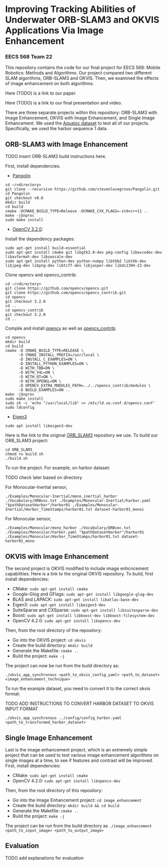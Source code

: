 # Improving Tracking Abilities of Underwater ORB-SLAM3 and OKVIS Applications Via Image Enhancement
### EECS 568 Team 22

This repository contains the code for our final project for EECS 568: Mobile Robotics: Methods and Algorithms. Our project compared two different SLAM algorithms, ORB-SLAM3 and OKVIS. Then, we examined the effects of image enhancement on both algorithms.

Here (TODO) is a link to our paper.
  
Here (TODO) is a link to our final presentation and video.

There are three separate projects within this repository: ORB-SLAM3 with Image Enhancement, OKVIS with Image Enhancement, and Single Image Enhancement. We used the <a href="https://www.lirmm.fr/aqualoc/">Aqualoc dataset</a> to test all of our projects. Specifically, we used the harbor sequence 1 data.

## ORB-SLAM3 with Image Enhancement

TODO insert ORB-SLAM3 build instructions here.

First, install dependencies.

- <a href="https://github.com/stevenlovegrove/Pangolin">Pangolin</a>
```
cd ~/<directory>
git clone --recursive https://github.com/stevenlovegrove/Pangolin.git
cd Pangolin
git checkout v0.6
mkdir build
cd build
cmake -DCMAKE_BUILD_TYPE=Release -DCMAKE_CXX_FLAGS=-std=c++11 ..
make -j$nproc
sudo make install
```
- <a href="https://docs.opencv.org/3.2.0/d9/df8/tutorial_root.html">OpenCV 3.2.0</a>:

Install the dependency packages:
```
sudo apt-get install build-essential
sudo apt-get install cmake git libgtk2.0-dev pkg-config libavcodec-dev libavformat-dev libswscale-dev
sudo apt-get install python-dev python-numpy libtbb2 libtbb-dev libjpeg-dev libpng-dev libtiff-dev libjasper-dev libdc1394-22-dev
```
Clone opencv and opencv_contrib:
```
cd ~/<directory>
git clone https://github.com/opencv/opencv.git
git clone https://github.com/opencv/opencv_contrib.git
cd opencv
git checkout 3.2.0
cd ..
cd opencv_contrib
git checkout 3.2.0
cd ..
```
Compile and install <a href="https://github.com/opencv/opencv">opencv</a> as well as <a href="https://github.com/opencv/opencv_contrib">opencv_contrib</a>:
```
cd opencv
mkdir build
cd build
cmake -D CMAKE_BUILD_TYPE=RELEASE \
      -D CMAKE_INSTALL_PREFIX=/usr/local \
      -D INSTALL_C_EXAMPLES=ON \
      -D INSTALL_PYTHON_EXAMPLES=ON \
      -D WITH_TBB=ON \
      -D WITH_V4L=ON \
      -D WITH_QT=ON \
      -D WITH_OPENGL=ON \
      -D OPENCV_EXTRA_MODULES_PATH=../../opencv_contrib/modules \
      -D BUILD_EXAMPLES=ON ..
make -j$nproc
sudo make install
sudo sh -c 'echo "/usr/local/lib" >> /etc/ld.so.conf.d/opencv.conf'
sudo ldconfig
```

- <a href="https://eigen.tuxfamily.org/index.php?title=Main_Page">Eigen3</a>
```
sudo apt install libeigen3-dev
```

Here is the link to the original <a href="https://github.com/nindanaoto/ORB_SLAM3">ORB_SLAM3</a> repository we use.
To build our ORB_SLAM3 project:
```
cd ORB_SLAM3
chmod +x build.sh
./build.sh
```
To run the project. For example, on harbor dataset:

TODO check later based on directory

For Monocular-Inertial sensor,
```
./Examples/Monocular-Inertial/mono_inertial_harbor ./Vocabulary/ORBvoc.txt ./Examples/Monocular-Inertial/harbor.yaml "$pathDatasetHarbor"/harbor01 ./Examples/Monocular-Inertial/Harbor_TimeStamps/harbor01.txt dataset-harbor01_monoi
```
For Monocular sensor,
```
./Examples/Monocular/mono_harbor ./Vocabulary/ORBvoc.txt ./Examples/Monocular/harbor.yaml "$pathDatasetHarbor"/harbor01 ./Examples/Monocular/Harbor_TimeStamps/harbor01.txt dataset-harbor01_mono
```

## OKVIS with Image Enhancement

The second project is OKVIS modified to include image enhcncement capabilities. Here is a link to the original OKVIS repository. To build, first install dependencies:

- CMake: ```sudo apt-get install cmake```
- Google-Glog and GFlags: ```sudo apt-get install libgoogle-glog-dev```
- BLAS and LAPACK: ```sudo apt-get install libatlas-base-dev```
- Eigen3: ```sudo apt-get install libeigen3-dev```
- SuiteSparse and CXSparse: ```sudo apt-get install libsuitesparse-dev```
- Boost: ```sudo apt-get install libboost-dev libboost-filesystem-dev```
- OpenCV 4.2.0: ```sudo apt-get install libopencv-dev```

Then, from the root directory of the repository:

- Go into the OKVIS project: ```cd okvis```
- Create the build directory: ```mkdir build```
- Generate the Makefile: ```cmake ..```
- Build the project: ```make -j```

The project can now be run from the build directory as:

```./okvis_app_synchronous <path_to_okvis_config_yaml> <path_to_dataset> <image_enhancement_technique>```

To run the example dataset, you need to convert it to the correct okvis format:

TODO ADD INSTRUCTIONS TO CONVERT HARBOR DATASET TO OKVIS INPUT FORMAT

```./okvis_app_synchronous ../config/config_harbor.yaml <path_to_transformed_harbor_dataset>```

## Single Image Enhancement

Last is the image enhancement project, which is an extremely simple project that can be used to test various image enhancement algorithms on single images at a time, to see if features and contrast will be improved. First, install dependencies:

- CMake: ```sudo apt-get install cmake```
- OpenCV 4.2.0: ```sudo apt-get install libopencv-dev```

Then, from the root directory of this repository:

- Go into the Image Enhancement project: ```cd image_enhancement```
- Create the build directory: ```mkdir build && cd build```
- Generate the Makefile: ```cmake ..```
- Build the project: ```make -j```

The project can be run from the build directory as ```./image_enhancement <path_to_input_image> <path_to_output_image>```

## Evaluation

TODO add explanations for evaluation
